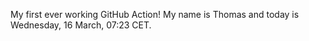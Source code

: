 My first ever working GitHub Action!
My name is Thomas and today is Wednesday, 16 March, 07:23 CET. 
